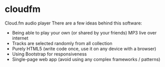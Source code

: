# cloudfm
Cloud.fm audio player
There are a few ideas behind this software:
- Being able to play your own (or shared by your friends) MP3 live over internet
- Tracks are selected randomly from all collection
- Purely HTML5 (write code once, use it on any device with a browser)
- Using Bootstrap for responsiveness
- Single-page web app (avoid using any complex frameworks / patterns)
